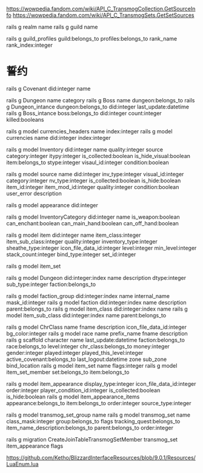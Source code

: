 https://wowpedia.fandom.com/wiki/API_C_TransmogCollection.GetSourceInfo
https://wowpedia.fandom.com/wiki/API_C_TransmogSets.GetSetSources

rails g realm name
rails g guild name


rails g guild_profiles guild:belongs_to profiles:belongs_to rank_name rank_index:integer

# 誓约
rails g Covenant did:integer name

rails g Dungeon name category 
rails g Boss name dungeon:belongs_to 
rails g Dungeon_intance dungeon:belongs_to did:integer last_update:datetime
rails g Boss_intance boss:belongs_to did:integer count:integer killed:booleans

rails g model currencies_headers name index:integer
rails g model currencies name did:integer index:integer

rails g model Inventory did:integer name quality:integer source category:integer itypy:integer is_collected:boolean is_hide_visual:boolean item:belongs_to stype:integer visaul_id:integer condition:boolean

rails g model source name did:integer inv_type:integer visual_id:integer category:integer nv_type:integer is_collected:boolean is_hide:boolean item_id:integer item_mod_id:integer quality:integer condition:boolean user_error description

rails g model appearance did:integer 

rails g model InventoryCategory did:integer name is_weapon:boolean can_enchant:boolean can_main_hand:boolean can_off_hand:boolean

rails g model item did:integer name item_class:integer item_sub_class:integer quality:integer inventory_type:integer sheathe_type:integer icon_file_data_id:integer level:integer min_level:integer stack_count:integer bind_type:integer set_id:integer

rails g model item_set 
 
rails g model Dungeon did:integer:index name description dtype:integer sub_type:integer faction:belongs_to

rails g model faction_group did:integer:index name internal_name mask_id:integer
rails g model faction did:integer:index name description parent:belongs_to 
rails g model item_class did:integer:index name
rails g model item_sub_class did:integer:index name parent:belongs_to


rails g model ChrClass name fname description icon_file_data_id:integer bg_color:integer
rails g model race name prefix_name fname description 
rails g scaffold character name last_update:datetime faction:belongs_to race:belongs_to level:integer chr_class:belongs_to money:integer gender:integer played:integer played_this_level:integer active_covenant:belongs_to last_logout:datetime zone sub_zone bind_location
rails g model item_set name flags:integer
rails g model item_set_member set:belongs_to item:belongs_to

rails g model item_appearance display_type:integer icon_file_data_id:integer order:integer player_condition_id:integer is_collected:boolean is_hide:boolean
rails g model item_appearance_items appearance:belongs_to item:belongs_to order:integer source_type:integer

rails g model transmog_set_group name 
rails g model transmog_set name class_mask:integer group:belongs_to flags tracking_quest:belongs_to item_name_description:belongs_to parent:belongs_to order:integer

rails g migration CreateJoinTableTransmogSetMember transmog_set item_appearance flags

https://github.com/Ketho/BlizzardInterfaceResources/blob/9.0.1/Resources/LuaEnum.lua